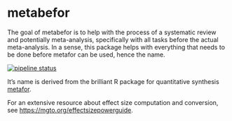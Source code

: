 
<!-- README.md is generated from README.Rmd. Please edit that file -->

# metabefor

The goal of metabefor is to help with the process of a systematic review
and potentially meta-analysis, specifically with all tasks before the
actual meta-analysis. In a sense, this package helps with everything
that needs to be done before metafor can be used, hence the name.

[![pipeline
status](https://gitlab.com/r-packages/metabefor/badges/master/pipeline.svg)](https://gitlab.com/r-packages/metabefor/commits/master)

It’s name is derived from the brilliant R package for quantitative
synthesis [metafor](https://metafor-project.org).

For an extensive resource about effect size computation and conversion,
see <https://mgto.org/effectsizepowerguide>.
